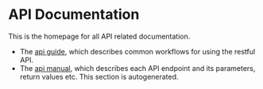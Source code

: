 

# API Documentation
<!-- Replace all of the titles with relevant titles -->
This is the homepage for all API related documentation.

* The [api guide](./guide/index.md), which describes common workflows for using the restful API.
* The [api manual](./manual/index.md), which describes each API endpoint and its parameters, return values etc. This section is autogenerated.


